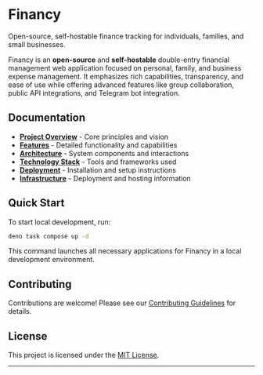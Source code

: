 # Financy

Open-source, self-hostable finance tracking for individuals, families, and small
businesses.

Financy is an **open-source** and **self-hostable** double-entry financial
management web application focused on personal, family, and business expense
management. It emphasizes rich capabilities, transparency, and ease of use while
offering advanced features like group collaboration, public API integrations,
and Telegram bot integration.

## Documentation

- [**Project Overview**](docs/1.principles.md) - Core principles and vision
- [**Features**](docs/2.features.md) - Detailed functionality and capabilities
- [**Architecture**](docs/3.architecture.md) - System components and interactions
- [**Technology Stack**](docs/4.tech-stack.md) - Tools and frameworks used
- [**Deployment**](docs/5.deployment.md) - Installation and setup instructions
- [**Infrastructure**](docs/6.infrastructure.md) - Deployment and hosting information

## Quick Start

To start local development, run:

```sh
deno task compose up -d
```

This command launches all necessary applications for Financy in a local development environment.

## Contributing

Contributions are welcome! Please see our [Contributing Guidelines](CONTRIBUTING.md) for details.

## License

This project is licensed under the [MIT License](LICENSE).

---
